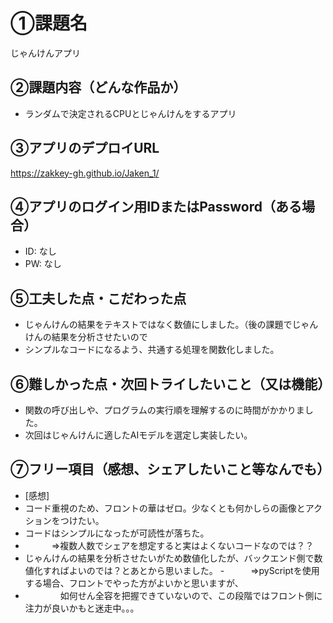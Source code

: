 # ①課題名
じゃんけんアプリ

## ②課題内容（どんな作品か）
- ランダムで決定されるCPUとじゃんけんをするアプリ


## ③アプリのデプロイURL
 https://zakkey-gh.github.io/Jaken_1/

## ④アプリのログイン用IDまたはPassword（ある場合）
- ID: なし
- PW: なし

## ⑤工夫した点・こだわった点
- じゃんけんの結果をテキストではなく数値にしました。（後の課題でじゃんけんの結果を分析させたいので
- シンプルなコードになるよう、共通する処理を関数化しました。


## ⑥難しかった点・次回トライしたいこと（又は機能）
- 関数の呼び出しや、プログラムの実行順を理解するのに時間がかかりました。
- 次回はじゃんけんに適したAIモデルを選定し実装したい。

## ⑦フリー項目（感想、シェアしたいこと等なんでも）
- [感想]
- コード重視のため、フロントの華はゼロ。少なくとも何かしらの画像とアクションをつけたい。
- コードはシンプルになったが可読性が落ちた。
- 　　　⇒複数人数でシェアを想定すると実はよくないコードなのでは？？
- じゃんけんの結果を分析させたいがため数値化したが、バックエンド側で数値化すればよいのでは？とあとから思いました。
-　　　⇒pyScriptを使用する場合、フロントでやった方がよいかと思いますが、
- 　　　　如何せん全容を把握できていないので、この段階ではフロント側に注力が良いかもと迷走中。。。
